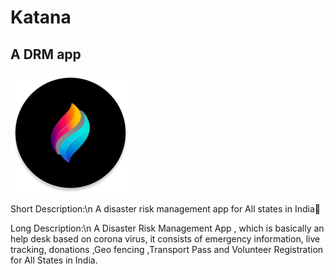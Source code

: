 <h1>Katana</h1>
<h2>A DRM app</h2>

<img src="app\src\main\res\mipmap-xxxhdpi/ic_launcher_round.png"/>


<p>Short Description:\n
	               A disaster risk management app for All states in India</p>
		       
		       
		       
<p>Long Description:\n
			A Disaster Risk Management App , which is basically an help desk based on corona virus, it consists of emergency information, live tracking, donations ,Geo fencing ,Transport Pass and Volunteer Registration for All States in India.</p>

